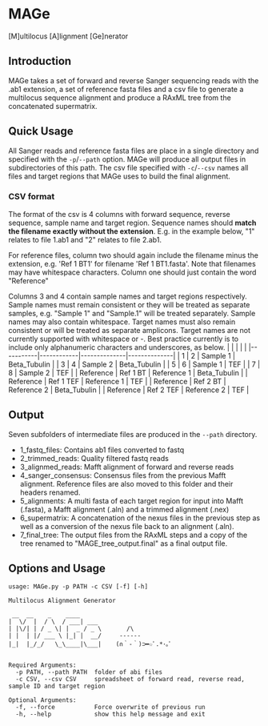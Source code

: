 # MAGe
[M]ultilocus [A]lignment [Ge]nerator

## Introduction
MAGe takes a set of forward and reverse Sanger sequencing reads with the .ab1 extension, a set of reference fasta files and a csv file to generate a multilocus sequence alignment and produce a RAxML tree from the concatenated supermatrix.

## Quick Usage
All Sanger reads and reference fasta files are place in a single directory and specified with the `-p`/`--path` option. MAGe will produce all output files in subdirectories of this path. The csv file specified with `-c`/`--csv` names all files and target regions that MAGe uses to build the final alignment.

### CSV format
The format of the csv is 4 columns with forward sequence, reverse sequence, sample name and target region. Sequence names should **match the filename exactly without the extension**. E.g. in the example below, "1" relates to file 1.ab1 and "2" relates to file 2.ab1.

For reference files, column two should again include the filename minus the extension, e.g. 'Ref 1 BT1' for filename 'Ref 1 BT1.fasta'. Note that filenames may have whitespace characters. Column one should just contain the word "Reference"

Columns 3 and 4 contain sample names and target regions respectively. Sample names must remain consistent or they will be treated as separate samples, e.g. "Sample 1" and "Sample.1" will be treated separately. Sample names may also contain whitespace. Target names must also remain consistent or will be treated as separate amplicons. Target names are not currently supported with whitespace or -. Best practice currently is to include only alphanumeric characters and underscores, as below.
|           |            |              |              |
|-----------|------------|--------------|--------------|
| 1         | 2          | Sample 1     | Beta_Tubulin |
| 3         | 4          | Sample 2     | Beta_Tubulin |
| 5         | 6          | Sample 1     | TEF          |
| 7         | 8          | Sample 2     | TEF          |
| Reference | Ref 1 BT   | Reference 1  | Beta_Tubulin |
| Reference | Ref 1 TEF  | Reference 1  | TEF          |
| Reference | Ref 2 BT   | Reference 2  | Beta_Tubulin |
| Reference | Ref 2 TEF  | Reference 2  | TEF          |

## Output
Seven subfolders of intermediate files are produced in the `--path` directory.
- 1_fastq_files: Contains ab1 files converted to fastq
- 2_trimmed_reads: Quality filtered fastq reads
- 3_alignmed_reads: Mafft alignment of forward and reverse reads
- 4_sanger_consensus: Consensus files from the previous Mafft alignment. Reference files are also moved to this folder and their headers renamed.
- 5_alignments: A multi fasta of each target region for input into Mafft (.fasta), a Mafft alignment (.aln) and a trimmed alignment (.nex)
- 6_supermatrix: A concatenation of the nexus files in the previous step as well as a conversion of the nexus file back to an alignment (.aln).
- 7_final_tree: The output files from the RAxML steps and a copy of the tree renamed to "MAGE_tree_output.final" as a final output file.


## Options and Usage
```
usage: MAGe.py -p PATH -c CSV [-f] [-h]

Multilocus Alignment Generator

 __  __    _    ____
|  \/  |  / \  / ___| ___
| |\/| | / _ \| |  _ / _ \       /\
| |  | |/ ___ \ |_| |  __/     ------
|_|  |_/_/   \_\____|\___|    (∩｀-｀)⊃━☆ﾟ.*･｡ﾟ


Required Arguments:
  -p PATH, --path PATH  folder of abi files
  -c CSV, --csv CSV     spreadsheet of forward read, reverse read, sample ID and target region

Optional Arguments:
  -f, --force           Force overwrite of previous run
  -h, --help            show this help message and exit
```
